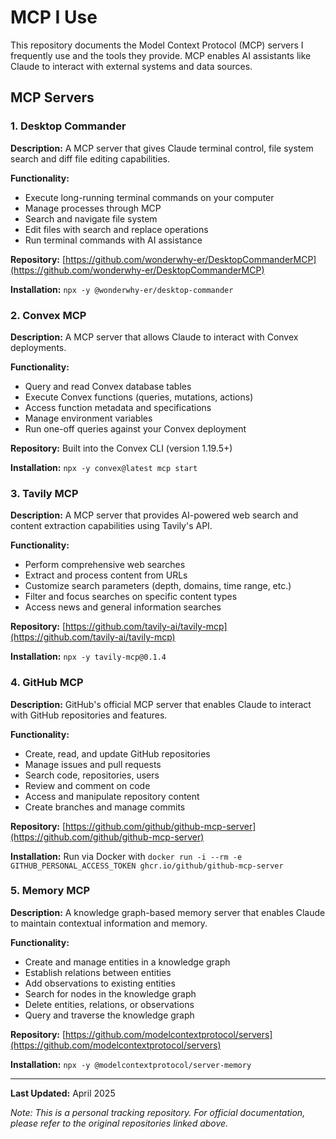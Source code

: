 # MCP I Use

This repository documents the Model Context Protocol (MCP) servers I frequently use and the tools they provide. MCP enables AI assistants like Claude to interact with external systems and data sources.

## MCP Servers

### 1. Desktop Commander

**Description:** A MCP server that gives Claude terminal control, file system search and diff file editing capabilities.

**Functionality:**
- Execute long-running terminal commands on your computer
- Manage processes through MCP
- Search and navigate file system
- Edit files with search and replace operations
- Run terminal commands with AI assistance

**Repository:** [https://github.com/wonderwhy-er/DesktopCommanderMCP](https://github.com/wonderwhy-er/DesktopCommanderMCP)

**Installation:** `npx -y @wonderwhy-er/desktop-commander`

### 2. Convex MCP

**Description:** A MCP server that allows Claude to interact with Convex deployments.

**Functionality:**
- Query and read Convex database tables
- Execute Convex functions (queries, mutations, actions)
- Access function metadata and specifications
- Manage environment variables
- Run one-off queries against your Convex deployment

**Repository:** Built into the Convex CLI (version 1.19.5+)

**Installation:** `npx -y convex@latest mcp start`

### 3. Tavily MCP

**Description:** A MCP server that provides AI-powered web search and content extraction capabilities using Tavily's API.

**Functionality:**
- Perform comprehensive web searches
- Extract and process content from URLs
- Customize search parameters (depth, domains, time range, etc.)
- Filter and focus searches on specific content types
- Access news and general information searches

**Repository:** [https://github.com/tavily-ai/tavily-mcp](https://github.com/tavily-ai/tavily-mcp)

**Installation:** `npx -y tavily-mcp@0.1.4`

### 4. GitHub MCP

**Description:** GitHub's official MCP server that enables Claude to interact with GitHub repositories and features.

**Functionality:**
- Create, read, and update GitHub repositories
- Manage issues and pull requests
- Search code, repositories, users
- Review and comment on code
- Access and manipulate repository content
- Create branches and manage commits

**Repository:** [https://github.com/github/github-mcp-server](https://github.com/github/github-mcp-server)

**Installation:** Run via Docker with `docker run -i --rm -e GITHUB_PERSONAL_ACCESS_TOKEN ghcr.io/github/github-mcp-server`

### 5. Memory MCP

**Description:** A knowledge graph-based memory server that enables Claude to maintain contextual information and memory.

**Functionality:**
- Create and manage entities in a knowledge graph
- Establish relations between entities
- Add observations to existing entities
- Search for nodes in the knowledge graph
- Delete entities, relations, or observations
- Query and traverse the knowledge graph

**Repository:** [https://github.com/modelcontextprotocol/servers](https://github.com/modelcontextprotocol/servers)

**Installation:** `npx -y @modelcontextprotocol/server-memory`

---

**Last Updated:** April 2025

*Note: This is a personal tracking repository. For official documentation, please refer to the original repositories linked above.*
